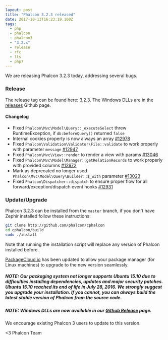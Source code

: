 ```yaml
---
layout: post
title: "Phalcon 3.2.3 released"
date: 2017-10-13T16:23:19.160Z
tags: 
  - php
  - phalcon
  - phalcon3
  - "3.2.x"
  - release
  - rfc
  - lts
  - php7
---
```

We are releasing Phalcon 3.2.3 today, addressing several bugs. 

<!--more-->
### Release
The release tag can be found here: [3.2.3](https://github.com/phalcon/cphalcon/releases/tag/v3.2.3). The Windows DLLs are in the [releases](https://github.com/phalcon/cphalcon/releases/) Github page.

#### Changelog
- Fixed `Phalcon\Mvc\Model\Query::_executeSelect` threw RuntimeException, if `db:beforeQuery()` returned `false`
- Internal cookies property is now always an array [#12978](https://github.com/phalcon/cphalcon/issues/12978)
- Fixed `Phalcon\Validation\Validator\File::validate` to work properly with parameter `message` [#12947](https://github.com/phalcon/cphalcon/issues/12947)
- Fixed `Phalcon\Mvc\View::render` to render a view with params [#13046](https://github.com/phalcon/cphalcon/issues/13046)
- Fixed `Phalcon\Mvc\Model\Manager::getRelationRecords` to work properly with provided columns [#12972](https://github.com/phalcon/cphalcon/issues/12972)
- Mark as deprecated no longer used `Phalcon\Mvc\Model\Query\Builder::$_with` parameter [#13023](https://github.com/phalcon/cphalcon/issues/13023)
- Fixed `Phalcon\Dispatcher::dispatch` to ensure proper flow for all forward/exception/dispatch event hooks [#12931](https://github.com/phalcon/cphalcon/issues/12931)

### Update/Upgrade
Phalcon 3.2.3 can be installed from the `master` branch, if you don't have Zephir installed follow these instructions:

```sh
git clone http://github.com/phalcon/cphalcon
cd cphalcon/build
sudo ./install
```

Note that running the installation script will replace any version of Phalcon installed before.

[PackageCloud.io](https://packagecloud.io/phalcon/stable) has been updated to allow your package manager (for Linux machines) to upgrade to the new version seamlessly.

<h5 class="alert alert-danger">
<strong>NOTE</strong>: Our packaging system not longer supports Ubuntu 15.10 due to difficulties installing dependencies, updates and major security patches. Ubuntu 15.10 reached its end of life in July 28, 2016. We strongly suggest you upgrade your installation. If you cannot, you can always build the latest stable version of Phalcon from the source code.
</h5>

<h5 class="alert alert-danger">
<strong>NOTE</strong>: Windows DLLs are now available in our <a href="https://github.com/phalcon/cphalcon/releases/tag/v3.2.3">Github Release</a> page.
</h5>

We encourage existing Phalcon 3 users to update to this version.


<3 Phalcon Team

